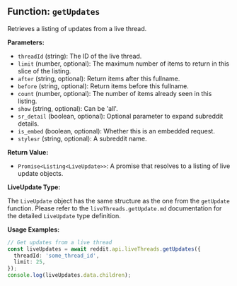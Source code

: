 ## Function: `getUpdates`

Retrieves a listing of updates from a live thread.

**Parameters:**

- `threadId` (string): The ID of the live thread.
- `limit` (number, optional): The maximum number of items to return in this slice of the listing.
- `after` (string, optional): Return items after this fullname.
- `before` (string, optional): Return items before this fullname.
- `count` (number, optional): The number of items already seen in this listing.
- `show` (string, optional): Can be 'all'.
- `sr_detail` (boolean, optional): Optional parameter to expand subreddit details.
- `is_embed` (boolean, optional): Whether this is an embedded request.
- `stylesr` (string, optional): A subreddit name.

**Return Value:**

- `Promise<Listing<LiveUpdate>>`: A promise that resolves to a listing of live update objects.

**LiveUpdate Type:**

The `LiveUpdate` object has the same structure as the one from the `getUpdate` function. Please refer to the `liveThreads.getUpdate.md` documentation for the detailed `LiveUpdate` type definition.

**Usage Examples:**

```typescript
// Get updates from a live thread
const liveUpdates = await reddit.api.liveThreads.getUpdates({
  threadId: 'some_thread_id',
  limit: 25,
});
console.log(liveUpdates.data.children);
```
